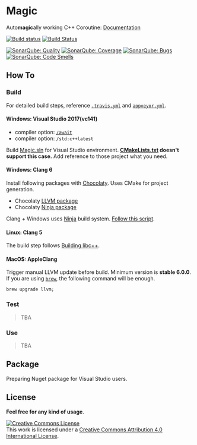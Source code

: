 # Magic
Auto**magic**ally working C++ Coroutine: [Documentation](https://github.com/luncliff/Magic/wiki)

[![Build status](https://ci.appveyor.com/api/projects/status/9eoy07qfxxqghop3?svg=true)](https://ci.appveyor.com/project/luncliff/magic) [![Build Status](https://travis-ci.org/luncliff/Magic.svg)](https://travis-ci.org/luncliff/Magic)

[![SonarQube: Quality](https://sonarcloud.io/api/project_badges/measure?project=cppmagic&metric=alert_status)](https://sonarcloud.io/dashboard?id=cppmagic)
[![SonarQube: Coverage](https://sonarcloud.io/api/project_badges/measure?project=cppmagic&metric=coverage)](https://sonarcloud.io/dashboard?id=cppmagic)
[![SonarQube: Bugs](https://sonarcloud.io/api/project_badges/measure?project=cppmagic&metric=bugs)](https://sonarcloud.io/dashboard?id=cppmagic)
[![SonarQube: Code Smells](https://sonarcloud.io/api/project_badges/measure?project=cppmagic&metric=code_smells)](https://sonarcloud.io/dashboard?id=cppmagic)


## How To
### Build
For detailed build steps, reference [`.travis.yml`](/.travis.yml) and [`appveyor.yml`](/appveyor.yml).

#### Windows: Visual Studio 2017(vc141)
  - compiler option: [`/await`](https://blogs.msdn.microsoft.com/vcblog/2015/04/29/more-about-resumable-functions-in-c/) 
  - compiler option: `/std:c++latest`

Build [Magic.sln](./Magic.sln) for Visual Studio environment. **[CMakeLists.txt](./CMakeLists.txt#L15) doesn't support this case.** Add reference to those project what you need.

#### Windows: Clang 6
Install following packages with [Chocolaty](https://chocolatey.org/). Uses CMake for project generation.
  - Chocolaty [LLVM package](https://chocolatey.org/packages/llvm)
  - Chocolaty [Ninja package](https://chocolatey.org/packages/ninja)

Clang + Windows uses [Ninja](https://ninja-build.org/) build system. [Follow this script](./appveyor.yml#L82).

#### Linux: Clang 5
The build step follows [Building libc++](https://libcxx.llvm.org/docs/BuildingLibcxx.html).

#### MacOS: AppleClang
Trigger manual LLVM update before build. Minimum version is **stable 6.0.0**. If you are using [`brew`](https://brew.sh/index), the following command will be enough.

```console
brew upgrade llvm;
```
### Test
> TBA

### Use
> TBA

## Package
Preparing Nuget package for Visual Studio users.

## License 
**Feel free for any kind of usage**.

<a rel="license" href="http://creativecommons.org/licenses/by/4.0/"><img alt="Creative Commons License" style="border-width:0" src="https://i.creativecommons.org/l/by/4.0/88x31.png" /></a><br />This work is licensed under a <a rel="license" href="http://creativecommons.org/licenses/by/4.0/">Creative Commons Attribution 4.0 International License</a>.
